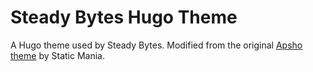 # Steady Bytes Hugo Theme

A Hugo theme used by Steady Bytes. Modified from the original [Apsho theme](https://github.com/StaticMania/hugo-apsho) by Static Mania.
